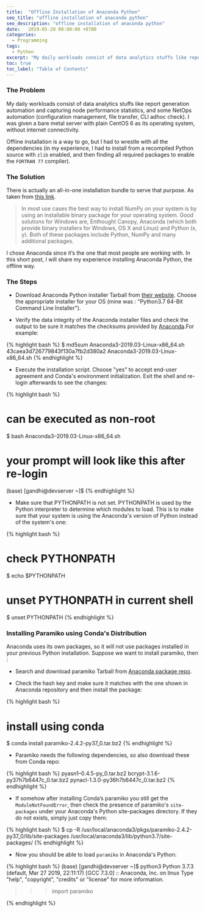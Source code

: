 ```yaml
---
title:  "Offline Installation of Anaconda Python"
seo_title: "offline installation of anaconda python"
seo_description: "offline installation of anaconda python"
date:   2019-05-20 00:00:00 +0700
categories:
  - Programming
tags:
  - Python
excerpt: "My daily workloads consist of data analytics stuffs like report generation automation and capturing node performance statistics, and some NetOps automation....."
toc: true
toc_label: "Table of Contents"
---
```

### The Problem
My daily workloads consist of data analytics stuffs like report generation automation and capturing node performance statistics, and some NetOps automation (configuration management, file transfer, CLI adhoc check). I was given a bare metal server with plain CentOS 6 as its operating system, without internet connectivity.

Offline installation is a way to go, but I had to wrestle with all the dependencies (in my experience, I had to install from a recompiled Python source with `zlib` enabled, and then finding all required packages to enable the `FORTRAN 77` compiler).

### The Solution
There is actually an all-in-one installation bundle to serve that purpose. As taken from [this link](https://docs.scipy.org/doc/numpy-1.10.1/user/install.html).

> In most use cases the best way to install NumPy on your system is by using an installable binary package for your operating system. Good solutions for Windows are, Enthought Canopy, Anaconda (which both provide binary installers for Windows, OS X and Linux) and Python (x, y). Both of these packages include Python, NumPy and many additional packages.

I chose Anaconda since it’s the one that most people are working with. In this short post, I will share my experience installing Anaconda Python, the offline way.

### The Steps
* Download Anaconda Python installer Tarball from [their website](https://www.anaconda.com/distribution/). Choose the appropriate installer for your OS (mine was : "Python3.7 64-Bit Command Line Installer").

* Verify the data integrity of the Anaconda installer files and check the output to be sure it matches the checksums provided by [Anaconda](https://docs.anaconda.com/anaconda/install/hashes/).For example:

{% highlight bash %}
$ md5sum Anaconda3-2019.03-Linux-x86_64.sh
43caea3d726779843f130a7fb2d380a2  Anaconda3-2019.03-Linux-x86_64.sh
{% endhighlight %}

* Execute the installation script.
Choose "yes" to accept end-user agreement and Conda's environment initialization. Exit the shell and re-login afterwards to see the changes:

{% highlight bash %}
# can be executed as non-root
$ bash Anaconda3–2019.03-Linux-x86_64.sh
# your prompt will look like this after re-login
(base) [gandhi@devserver ~]$
{% endhighlight %}

* Make sure that PYTHONPATH is not set. PYTHONPATH is used by the Python interpreter to determine which modules to load. This is to make sure that your system is using the Anaconda's version of Python instead of the system's one:

{% highlight bash %}
# check PYTHONPATH
$ echo $PYTHONPATH

# unset PYTHONPATH in current shell
$ unset PYTHONPATH
{% endhighlight %}

### Installing Paramiko using Conda's Distribution
Anaconda uses its own packages, so it will not use packages installed in your previous Python installation. Suppose we want to install paramiko, then :

* Search and download paramiko Tarball from [Anaconda package repo](https://anaconda.org/anaconda/repo).

* Check the hash key and make sure it matches with the one shown in Anaconda repository and then install the package:

{% highlight bash %}
# install using conda
$ conda install paramiko-2.4.2-py37_0.tar.bz2
{% endhighlight %}

* Paramiko needs the following dependencies, so also download these from Conda repo:

{% highlight bash %}
pyasn1–0.4.5-py_0.tar.bz2
bcrypt-3.1.6-py37h7b6447c_0.tar.bz2
pynacl-1.3.0-py36h7b6447c_0.tar.bz2
{% endhighlight %}

* If somehow after installing Conda’s paramiko you still get the `ModuleNotFoundError`, then check the presence of paramiko's `site-packages` under your Anaconda's Python site-packages directory. If they do not exists, simply just copy them:

{% highlight bash %}
$ cp -R /usr/local/anaconda3/pkgs/paramiko-2.4.2-py37_0/lib/site-packages /usr/local/anaconda3/lib/python3.7/site-packages/
{% endhighlight %}

* Now you should be able to load `paramiko` in Anaconda's Python:

{% highlight bash %}
(base) [gandhi@devserver ~]$ python3
Python 3.7.3 (default, Mar 27 2019, 22:11:17)
[GCC 7.3.0] :: Anaconda, Inc. on linux
Type "help", "copyright", "credits" or "license" for more information.
>>> import paramiko
>>>
{% endhighlight %}